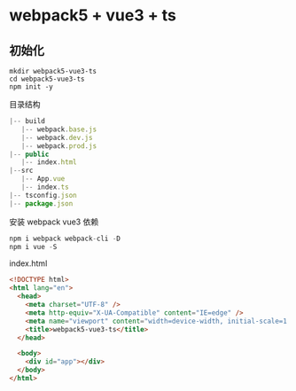 # webpack5 + vue3 + ts

## 初始化

```
mkdir webpack5-vue3-ts
cd webpack5-vue3-ts
npm init -y
```

目录结构

```js
|-- build
   |-- webpack.base.js
   |-- webpack.dev.js
   |-- webpack.prod.js
|-- public
   |-- index.html
|--src
   |-- App.vue
   |-- index.ts
|-- tsconfig.json
|-- package.json
```

安装 webpack vue3 依赖

```js
npm i webpack webpack-cli -D
npm i vue -S
```

index.html

```html
<!DOCTYPE html>
<html lang="en">
  <head>
    <meta charset="UTF-8" />
    <meta http-equiv="X-UA-Compatible" content="IE=edge" />
    <meta name="viewport" content="width=device-width, initial-scale=1.0" />
    <title>webpack5-vue3-ts</title>
  </head>

  <body>
    <div id="app"></div>
  </body>
</html>
```
